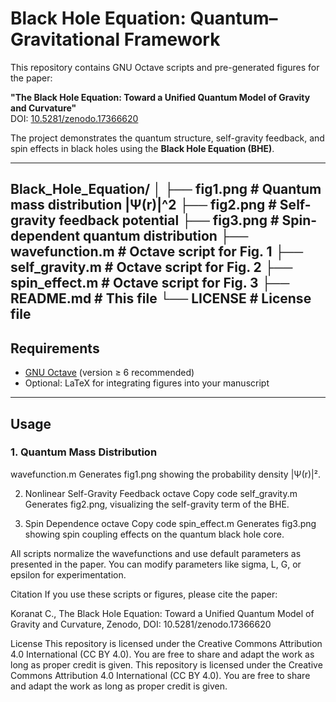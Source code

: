 # Black Hole Equation: Quantum–Gravitational Framework

This repository contains GNU Octave scripts and pre-generated figures for the paper:

**"The Black Hole Equation: Toward a Unified Quantum Model of Gravity and Curvature"**  
DOI: [10.5281/zenodo.17366620](https://doi.org/10.5281/zenodo.17366620)

The project demonstrates the quantum structure, self-gravity feedback, and spin effects in black holes using the **Black Hole Equation (BHE)**.

---
Black_Hole_Equation/
│
├── fig1.png # Quantum mass distribution |Ψ(r)|^2
├── fig2.png # Self-gravity feedback potential
├── fig3.png # Spin-dependent quantum distribution
├── wavefunction.m # Octave script for Fig. 1
├── self_gravity.m # Octave script for Fig. 2
├── spin_effect.m # Octave script for Fig. 3
├── README.md # This file
└── LICENSE # License file
---

## Requirements

- [GNU Octave](https://www.gnu.org/software/octave/) (version ≥ 6 recommended)
- Optional: LaTeX for integrating figures into your manuscript

---

## Usage

### 1. Quantum Mass Distribution
wavefunction.m
Generates fig1.png showing the probability density |Ψ(r)|².

2. Nonlinear Self-Gravity Feedback
octave
Copy code
self_gravity.m
Generates fig2.png, visualizing the self-gravity term of the BHE.

3. Spin Dependence
octave
Copy code
spin_effect.m
Generates fig3.png showing spin coupling effects on the quantum black hole core.

All scripts normalize the wavefunctions and use default parameters as presented in the paper. You can modify parameters like sigma, L, G, or epsilon for experimentation.

Citation
If you use these scripts or figures, please cite the paper:

Koranat C., The Black Hole Equation: Toward a Unified Quantum Model of Gravity and Curvature, Zenodo, DOI: 10.5281/zenodo.17366620

License
This repository is licensed under the Creative Commons Attribution 4.0 International (CC BY 4.0). You are free to share and adapt the work as long as proper credit is given.
This repository is licensed under the Creative Commons Attribution 4.0 International (CC BY 4.0). You are free to share and adapt the work as long as proper credit is given.
